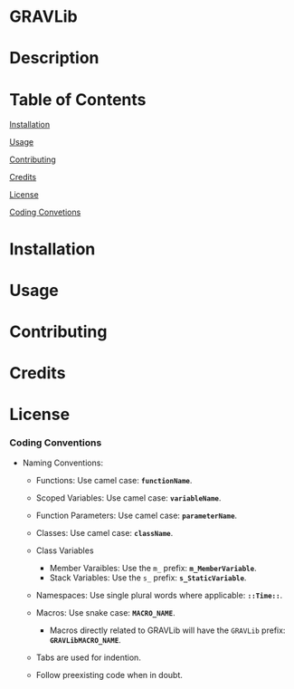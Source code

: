 # GRAVLib
# Description
# Table of Contents
[Installation](https://github.com/Ajblast/GRAVLib#installation)

[Usage](https://github.com/Ajblast/GRAVLib#usage)

[Contributing](https://github.com/Ajblast/GRAVLib#contributing)

[Credits](https://github.com/Ajblast/GRAVLib#credits)

[License](https://github.com/Ajblast/GRAVLib#license)

[Coding Convetions](https://github.com/Ajblast/GRAVLib#coding-conventions)
# Installation
# Usage
# Contributing
# Credits
# License

### Coding Conventions

- Naming Conventions:
	- Functions: Use camel case: **`functionName`**.
	- Scoped Variables: Use camel case: **`variableName`**.
	- Function Parameters: Use camel case: **`parameterName`**.
	
	- Classes: Use camel case: **`className`**.
	- Class Variables
		- Member Varaibles: Use the `m_` prefix: **`m_MemberVariable`**.
		- Stack Variables: Use the `s_` prefix: **`s_StaticVariable`**.

	- Namespaces: Use single plural words where applicable: **`::Time::`**.

	- Macros: Use snake case: **`MACRO_NAME`**.
		- Macros directly related to GRAVLib will have the `GRAVLib` prefix: **`GRAVLibMACRO_NAME`**.

	- Tabs are used for indention.

	- Follow preexisting code when in doubt.
